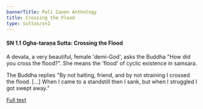 ```yaml
---
bannerTitle: Pali Canon Anthology
title: Crossing the Flood
type: suttas/sn1
---
```


#### SN 1.1 Ogha-taraṇa Sutta: Crossing the Flood

A devata, a very beautiful, female 'demi-God', asks the Buddha "How did you
cross the flood?". She means the 'flood' of cyclic existence in samsara.  

The Buddha replies "By not halting, friend, and by not straining I crossed the
flood. [...] When I came to a standstill then I sank, but when I struggled I
got swept away."

[Full text](https://www.dhammatalks.org/suttas/SN/SN1_1.html)
